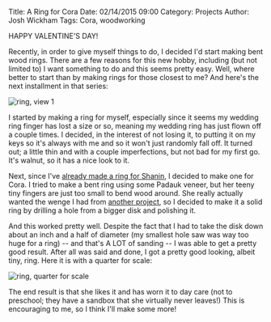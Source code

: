 Title: A Ring for Cora
Date: 02/14/2015 09:00
Category: Projects
Author: Josh Wickham
Tags: Cora, woodworking

HAPPY VALENTINE'S DAY!

Recently, in order to give myself things to do, I decided I'd start making bent wood rings. There are a few reasons for
this new hobby, including (but not limited to) I want something to do and this seems pretty easy. Well, where better to
start than by making rings for those closest to me? And here's the next installment in that series:

![ring, view 1][ring_1]

I started by making a ring for myself, especially since it seems my wedding ring finger has lost a size or so, meaning
my wedding ring has just flown off a couple times. I decided, in the interest of not losing it, to putting it on my keys
so it's always with me and so it won't just randomly fall off. It turned out; a little thin and with a couple
imperfections, but not bad for my first go. It's walnut, so it has a nice look to it.
 
Next, since I've [already made a ring for Shanin][shanin_ring_album], I decided to make one for Cora. I tried to make a bent ring
using some Padauk veneer, but her teeny tiny fingers are just too small to bend wood around. She really actually wanted
the wenge I had from [another project][fox_bookmark], so I decided
to make it a solid ring by drilling a hole from a bigger disk and polishing it.

And this worked pretty well. Despite the fact that I had to take the disk down about an inch and a half of diameter (my
smallest hole saw was way too huge for a ring) -- and that's A LOT of sanding -- I was able to get a pretty good result.
After all was said and done, I got a pretty good looking, albeit tiny, ring. Here it is with a quarter for scale:

![ring, quarter for scale][ring_2_quarter]

The end result is that she likes it and has worn it to day care (not to preschool; they have a sandbox that she virtually
never leaves!) This is encouraging to me, so I think I'll make some more!   

[shanin_ring_album]: http://imgur.com/a/hVCu1#0
[fox_bookmark]: {filename}/inlaid-fox-bookmark.md
[ring_1]: {filename}/images/dsc_2587.jpg
[ring_2_quarter]: {filename}/images/dsc_2601.jpg